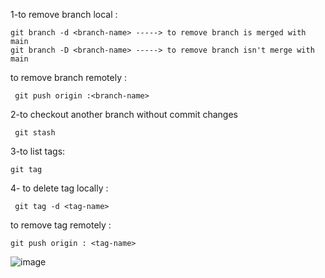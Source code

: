 1-to remove branch local  :
    
    git branch -d <branch-name> -----> to remove branch is merged with main 
    git branch -D <branch-name> -----> to remove branch isn't merge with main 
  
to remove branch remotely  :
   
     git push origin :<branch-name>

2-to checkout another branch without commit changes
  
     git stash

3-to list tags:
      
    git tag 

4- to delete tag locally :
   
     git tag -d <tag-name> 
    
to remove tag remotely  :

    git push origin : <tag-name>

![image](https://github.blog/wp-content/uploads/2024/05/GitHub-for-beginners.png?fit=1600%2C840)
